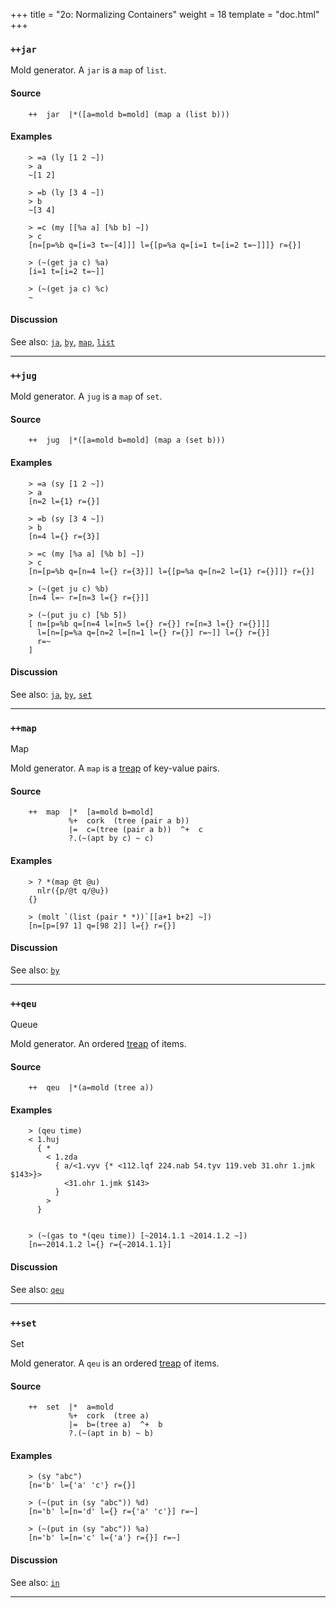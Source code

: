 +++
title = "2o: Normalizing Containers"
weight = 18
template = "doc.html"
+++
### `++jar`

Mold generator. A `jar` is a `map` of `list`.

#### Source

```
    ++  jar  |*([a=mold b=mold] (map a (list b)))
```

#### Examples

```
    > =a (ly [1 2 ~])
    > a
    ~[1 2]

    > =b (ly [3 4 ~])
    > b
    ~[3 4]

    > =c (my [[%a a] [%b b] ~])
    > c
    [n=[p=%b q=[i=3 t=~[4]]] l={[p=%a q=[i=1 t=[i=2 t=~]]]} r={}]

    > (~(get ja c) %a)
    [i=1 t=[i=2 t=~]]

    > (~(get ja c) %c)
    ~
```

#### Discussion

See also: [`ja`](./docs/reference/library/2j.md), [`by`](./docs/reference/library/2i.md), [`map`](./docs/reference/library/2i.md), [`list`](./docs/reference/library/2b.md)

---
### `++jug`

Mold generator.  A `jug` is a `map` of `set`.

#### Source

```
    ++  jug  |*([a=mold b=mold] (map a (set b)))
```

#### Examples

```
    > =a (sy [1 2 ~])
    > a
    [n=2 l={1} r={}]

    > =b (sy [3 4 ~])
    > b
    [n=4 l={} r={3}]

    > =c (my [%a a] [%b b] ~])
    > c
    [n=[p=%b q=[n=4 l={} r={3}]] l={[p=%a q=[n=2 l={1} r={}]]} r={}]

    > (~(get ju c) %b)
    [n=4 l=~ r=[n=3 l={} r={}]]

    > (~(put ju c) [%b 5])
    [ n=[p=%b q=[n=4 l=[n=5 l={} r={}] r=[n=3 l={} r={}]]]
      l=[n=[p=%a q=[n=2 l=[n=1 l={} r={}] r=~]] l={} r={}]
      r=~
    ]
```

#### Discussion

See also: [`ja`](./docs/reference/library/2j.md), [`by`](./docs/reference/library/2i.md), [`set`](./docs/reference/library/2h.md)

---
### `++map`

Map

Mold generator. A `map` is a [treap](https://en.wikipedia.org/wiki/Treap) of
key-value pairs.


#### Source

```
    ++  map  |*  [a=mold b=mold]
             %+  cork  (tree (pair a b))
             |=  c=(tree (pair a b))  ^+  c
             ?.(~(apt by c) ~ c)
```

#### Examples

```
    > ? *(map @t @u)
      nlr({p/@t q/@u})
    {}

    > (molt `(list (pair * *))`[[a+1 b+2] ~])
    [n=[p=[97 1] q=[98 2]] l={} r={}]
```

#### Discussion

See also: [`by`](./docs/reference/library/2i.md)

---
### `++qeu`

Queue

Mold generator. An ordered [treap](http://en.wikipedia.org/wiki/Treap) of
items.

#### Source

```
    ++  qeu  |*(a=mold (tree a))
```


#### Examples

```
    > (qeu time)
    < 1.huj
      { *
        < 1.zda
          { a/<1.vyv {* <112.lqf 224.nab 54.tyv 119.veb 31.ohr 1.jmk $143>}>
            <31.ohr 1.jmk $143>
          }
        >
      }


    > (~(gas to *(qeu time)) [~2014.1.1 ~2014.1.2 ~])
    [n=~2014.1.2 l={} r={~2014.1.1}]
```

#### Discussion

See also: [`qeu`](./docs/reference/library/2k.md)

---
### `++set`

Set

Mold generator. A `qeu` is an ordered [treap](http://en.wikipedia.org/wiki/Treap) of
items.

#### Source

```
    ++  set  |*  a=mold
             %+  cork  (tree a)
             |=  b=(tree a)  ^+  b
             ?.(~(apt in b) ~ b)
```

#### Examples

```
    > (sy "abc")
    [n='b' l={'a' 'c'} r={}]

    > (~(put in (sy "abc")) %d)
    [n='b' l=[n='d' l={} r={'a' 'c'}] r=~]

    > (~(put in (sy "abc")) %a)
    [n='b' l=[n='c' l={'a'} r={}] r=~]
```

#### Discussion

See also: [`in`](./docs/reference/library/2h.md)

---
